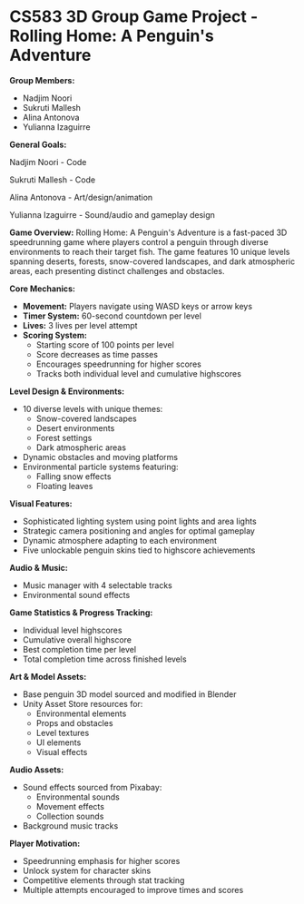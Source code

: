 # CS583 3D Group Game Project - Rolling Home: A Penguin's Adventure

**Group Members:**
- Nadjim Noori
- Sukruti Mallesh
- Alina Antonova
- Yulianna Izaguirre

__General Goals:__

Nadjim Noori - Code

Sukruti Mallesh - Code

Alina Antonova - Art/design/animation

Yulianna Izaguirre - Sound/audio and gameplay design


**Game Overview:**
Rolling Home: A Penguin's Adventure is a fast-paced 3D speedrunning game where players control a penguin through diverse environments to reach their target fish. The game features 10 unique levels spanning deserts, forests, snow-covered landscapes, and dark atmospheric areas, each presenting distinct challenges and obstacles.

**Core Mechanics:**
- **Movement:** Players navigate using WASD keys or arrow keys
- **Timer System:** 60-second countdown per level
- **Lives:** 3 lives per level attempt
- **Scoring System:** 
  - Starting score of 100 points per level
  - Score decreases as time passes
  - Encourages speedrunning for higher scores
  - Tracks both individual level and cumulative highscores

**Level Design & Environments:**
- 10 diverse levels with unique themes:
  - Snow-covered landscapes
  - Desert environments
  - Forest settings
  - Dark atmospheric areas
- Dynamic obstacles and moving platforms
- Environmental particle systems featuring:
  - Falling snow effects
  - Floating leaves

**Visual Features:**
- Sophisticated lighting system using point lights and area lights
- Strategic camera positioning and angles for optimal gameplay
- Dynamic atmosphere adapting to each environment
- Five unlockable penguin skins tied to highscore achievements

**Audio & Music:**
- Music manager with 4 selectable tracks
- Environmental sound effects

**Game Statistics & Progress Tracking:**
- Individual level highscores
- Cumulative overall highscore
- Best completion time per level
- Total completion time across finished levels

**Art & Model Assets:**
- Base penguin 3D model sourced and modified in Blender
- Unity Asset Store resources for:
  - Environmental elements
  - Props and obstacles
  - Level textures
  - UI elements
  - Visual effects

**Audio Assets:**
- Sound effects sourced from Pixabay:
  - Environmental sounds
  - Movement effects
  - Collection sounds
- Background music tracks

**Player Motivation:**
- Speedrunning emphasis for higher scores
- Unlock system for character skins
- Competitive elements through stat tracking
- Multiple attempts encouraged to improve times and scores

